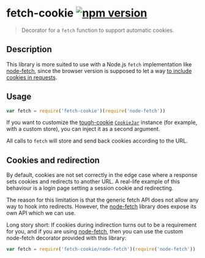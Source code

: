 # fetch-cookie [![npm version](http://img.shields.io/npm/v/fetch-cookie.svg?style=flat-square)](https://www.npmjs.org/package/fetch-cookie)

> Decorator for a `fetch` function to support automatic cookies.

Description
-----------

This library is more suited to use with a Node.js `fetch` implementation
like [node-fetch], since the browser version is supposed to let a way
[to include cookies in requests][include].

[node-fetch]: https://www.npmjs.com/package/node-fetch
[include]: http://updates.html5rocks.com/2015/03/introduction-to-fetch#sending-credentials-with-a-fetch-request

Usage
-----

```js
var fetch = require('fetch-cookie')(require('node-fetch'))
```

If you want to customize the [tough-cookie][] [`CookieJar`][cookie-jar]
instance (for example, with a custom store), you can inject it as a
second argument.

[tough-cookie]: https://www.npmjs.com/package/tough-cookie
[cookie-jar]: https://github.com/SalesforceEng/tough-cookie#cookiejar

All calls to `fetch` will store and send back cookies according to the URL.

Cookies and redirection
-----------------------

By default, cookies are not set correctly in the edge case where a response
sets cookies and redirects to another URL. A real-life example of this behaviour
is a login page setting a session cookie and redirecting.

The reason for this limitation is that the generic fetch API does not allow any way to
hook into redirects. However, the [node-fetch] library does expose its own API which
we can use.

Long story short: If cookies during indirection turns out to be a requirement for you,
and if you are using [node-fetch], then you can use the custom node-fetch decorator
provided with this library:

```js
var fetch = require('fetch-cookie/node-fetch')(require('node-fetch'))
```
